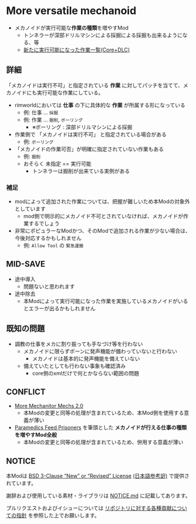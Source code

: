 # More versatile mechanoid

- メカノイドが実行可能な**作業の種類**を増やすMod
  - トンネラーが深部ドリルマシンによる採掘による採掘も出来るようになる、等
  - [新たに実行可能になった作業一覧(Core+DLC)](enable_tasks.md)

## 詳細

「メカノイドは実行不可」と指定されている **作業** に対してパッチを当てて、メカノイドにも実行可能な作業にしている。

- rimworldにおいては **仕事** の下に具体的な **作業** が所属する形になっている
  - 例: 仕事 ... `採掘`
  - 例: 作業 ... `掘削`, `ボーリング`
    - ※ボーリング : 深部ドリルマシンによる採掘
- 作業側で 「メカノイドは実行不可」 と指定されている場合がある
  - 例: `ボーリング`
- 「メカノイドの作業可否」が明確に指定されていない作業もある
  - 例: `掘削`
  - おそらく 未指定 == 実行可能
    - トンネラーは掘削が出来ている実例がある

### 補足

- modによって追加された作業については、把握が難しいため本Modの対象外としています
  - mod側で明示的にメカノイド不可とされていなければ、メカノイドが作業するでしょう
- 非常にポピュラーなModかつ、そのModで追加される作業が少ない場合は、今後対応するかもしれません
  - 例: `Allow Tool` の `緊急運搬`

## MID-SAVE

- 途中導入
  - 問題ないと思われます
- 途中除去
  - 本Modによって実行可能になった作業を実施しているメカノイドがいるとエラーが出るかもしれません

## 既知の問題

- 調教の仕事をメカに割り振っても手なづけ等を行わない
  - メカノイドに限らずポーンに発声機能が備わっていないと行わない
    - メカノイドは基本的に発声機能を備えていない
  - 備えていたとしても行わない事象も確認済み
    - core側のxmlだけで何とかならない範囲の問題

## CONFLICT

- [More Mechanitor Mechs 2.0](https://steamcommunity.com/sharedfiles/filedetails/?id=3296057117)
  - 本Modの変更と同等の処理が含まれているため、本Mod側を使用する意義が薄い
- [Paramedics Feed Prisoners](https://steamcommunity.com/sharedfiles/filedetails/?id=2904976042) を筆頭とした **メカノイドが行える仕事の種類を増やすMod全般**
  - 本Modの変更と同等の処理が含まれているため、併用する意義が薄い

## NOTICE

本Modは [BSD 3-Clause “New” or “Revised” License](LICENSE) [(日本語参考訳)](https://licenses.opensource.jp/BSD-3-Clause/BSD-3-Clause.html) で提供されています。

謝辞および使用している素材・ライブラリは [NOTICE.md](NOTICE.md) に記載してあります。

プルリクエストおよびイシューについては [リポジトリに対する各種貢献についての指針](https://github.com/piet-rian/.github/blob/main/CONTRIBUTING.md) を参照した上でお願いします。

